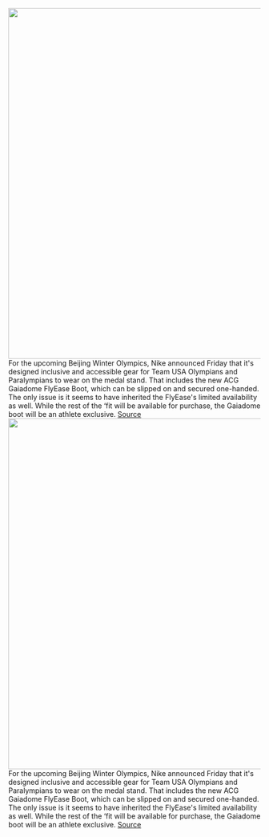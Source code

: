 <img src='https://cdn.vox-cdn.com/thumbor/a4JS_qGlLl2Q-QcRCNcpE9XAVqA=/0x0:4480x6720/1200x800/filters:focal(2620x3069:3336x3785)/cdn.vox-cdn.com/uploads/chorus_image/image/70417295/Gaiadome_Boot_Side_original.0.jpg' width='700px' /><br/>
For the upcoming Beijing Winter Olympics, Nike announced Friday that it's designed inclusive and accessible gear for Team USA Olympians and Paralympians to wear on the medal stand. That includes the new ACG Gaiadome FlyEase Boot, which can be slipped on and secured one-handed. The only issue is it seems to have inherited the FlyEase's limited availability as well. While the rest of the ‘fit will be available for purchase, the Gaiadome boot will be an athlete exclusive.
<a href='https://www.theverge.com/2022/1/21/22894903/nike-olympics-paralympics-flyease-gaiadome'> Source <a/><img src='https://cdn.vox-cdn.com/thumbor/a4JS_qGlLl2Q-QcRCNcpE9XAVqA=/0x0:4480x6720/1200x800/filters:focal(2620x3069:3336x3785)/cdn.vox-cdn.com/uploads/chorus_image/image/70417295/Gaiadome_Boot_Side_original.0.jpg' width='700px' /><br/>
For the upcoming Beijing Winter Olympics, Nike announced Friday that it's designed inclusive and accessible gear for Team USA Olympians and Paralympians to wear on the medal stand. That includes the new ACG Gaiadome FlyEase Boot, which can be slipped on and secured one-handed. The only issue is it seems to have inherited the FlyEase's limited availability as well. While the rest of the ‘fit will be available for purchase, the Gaiadome boot will be an athlete exclusive.
<a href='https://www.theverge.com/2022/1/21/22894903/nike-olympics-paralympics-flyease-gaiadome'> Source <a/>